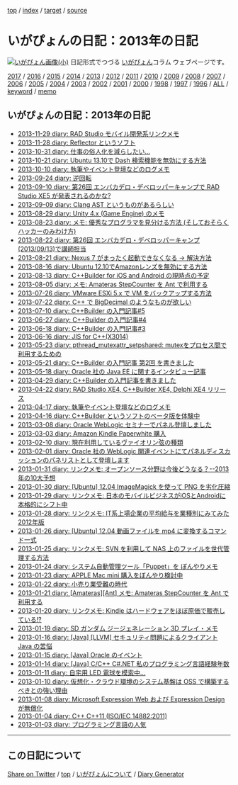 [top](../index.html) / [index](index.html) / [target](https://igapyon.github.io/diary/2013/index.html) / [source](https://github.com/igapyon/diary/blob/gh-pages/2013/index.html.src.md) 

いがぴょんの日記：2013年の日記
=====================================================================================================
[![いがぴょん画像(小)](https://igapyon.github.io/diary/images/iga200306s.jpg "いがぴょん")](https://igapyon.github.io/diary/memo/memoigapyon.html) 日記形式でつづる [いがぴょん](https://igapyon.github.io/diary/memo/memoigapyon.html)コラム ウェブページです。


[2017](../2017/index.html)
/ [2016](../2016/index.html)
/ [2015](../2015/index.html)
/ [2014](../2014/index.html)
/ [2013](index.html)
/ [2012](../2012/index.html)
/ [2011](../2011/index.html)
/ [2010](../2010/index.html)
/ [2009](../2009/index.html)
/ [2008](../2008/index.html)
/ [2007](../2007/index.html)
/ [2006](../2006/index.html)
/ [2005](../2005/index.html)
/ [2004](../2004/index.html)
/ [2003](../2003/index.html)
/ [2002](../2002/index.html)
/ [2001](../2001/index.html)
/ [2000](../2000/index.html)
/ [1998](../1998/index.html)
/ [1997](../1997/index.html)
/ [1996](../1996/index.html)
/ [ALL](../idxall.html)
 / [keyword](https://igapyon.github.io/diary/keyword/index.html) / [memo](https://igapyon.github.io/diary/memo/index.html)

## いがぴょんの日記：2013年の日記

* [2013-11-29 diary: RAD Studio モバイル開発系リンクメモ](ig131129.html)
* [2013-11-28 diary: Reflector というソフト](ig131128.html)
* [2013-10-31 diary: 仕事の俗人化を減らしたい...](ig131031.html)
* [2013-10-21 diary: Ubuntu 13.10で Dash 検索機能を無効にする方法](ig131021.html)
* [2013-10-10 diary: 執筆やイベント登壇などのログメモ](ig131010.html)
* [2013-09-24 diary: 逆回転](ig130924.html)
* [2013-09-10 diary: 第26回 エンバカデロ・デベロッパーキャンプで RAD Studio XE5 が発表されるのかな?](ig130910.html)
* [2013-09-09 diary: Clang AST というものがあるらしい](ig130909.html)
* [2013-08-29 diary: Unity 4.x (Game Engine) のメモ](ig130829.html)
* [2013-08-23 diary: メモ: 優秀なプログラマを見分ける方法 (そしておそらくハッカーのみわけ方)](ig130823.html)
* [2013-08-22 diary: 第26回 エンバカデロ・デベロッパーキャンプ (2013/09/13)で講師担当](ig130822.html)
* [2013-08-21 diary: Nexus 7 がまったく起動できなくなる → 解決方法](ig130821.html)
* [2013-08-16 diary: Ubuntu 12.10でAmazonレンズを無効にする方法](ig130816.html)
* [2013-08-13 diary: C++Builder for iOS and Android の現時点の予定](ig130813.html)
* [2013-08-05 diary: メモ: Amateras StepCounter を Ant で利用する](ig130805.html)
* [2013-07-26 diary: VMware ESXi 5.x で VM をバックアップする方法](ig130726.html)
* [2013-07-22 diary: C++ で BigDecimal のようなものが欲しい](ig130722.html)
* [2013-07-10 diary: C++Builder の入門記事#5](ig130710.html)
* [2013-06-27 diary: C++Builder の入門記事#4](ig130627.html)
* [2013-06-18 diary: C++Builder の入門記事#3](ig130618.html)
* [2013-06-16 diary: JIS for C++(X3014)](ig130616.html)
* [2013-05-23 diary: pthread_mutexattr_setpshared: mutexをプロセス間で利用するための](ig130523.html)
* [2013-05-21 diary: C++Builder の入門記事 第2回 を書きました](ig130521.html)
* [2013-05-18 diary: Oracle 社の Java EE に関するインタビュー記事](ig130518.html)
* [2013-04-29 diary: C++Builder の入門記事を書きました](ig130429.html)
* [2013-04-22 diary: RAD Studio XE4, C++Builder XE4, Delphi XE4 リリース](ig130422.html)
* [2013-04-17 diary: 執筆やイベント登壇などのログメモ](ig130417.html)
* [2013-04-16 diary: C++Builder というソフトのベータ版を体験中](ig130416.html)
* [2013-03-08 diary: Oracle WebLogic セミナーでパネル登壇しました](ig130308.html)
* [2013-03-03 diary: Amazon Kindle Paperwhite 購入](ig130303.html)
* [2013-02-10 diary: 現在利用しているヴァイオリン弦の種類](ig130210.html)
* [2013-02-01 diary: Oracle 社の WebLogic 関連イベントにてパネルディスカッションのパネリストとして登壇します](ig130201.html)
* [2013-01-31 diary: リンクメモ: オープンソース分野は今後どうなる？--2013年の10大予想](ig130131.html)
* [2013-01-30 diary: [Ubuntu] 12.04 ImageMagick を使って PNG を劣化圧縮](ig130130.html)
* [2013-01-29 diary: リンクメモ: 日本のモバイルビジネスがiOSとAndroidに本格的にシフト中](ig130129.html)
* [2013-01-28 diary: リンクメモ: IT系上場企業の平均給与を業種別にみてみた 2012年版](ig130128.html)
* [2013-01-26 diary: [Ubuntu] 12.04 動画ファイルを mp4 に変換するコマンド一式](ig130126.html)
* [2013-01-25 diary: リンクメモ: SVN を利用して NAS 上のファイルを世代管理する方法](ig130125.html)
* [2013-01-24 diary: システム自動管理ツール「Puppet」を ぼんやりメモ](ig130124.html)
* [2013-01-23 diary: APPLE Mac mini 購入をぼんやり検討中](ig130123.html)
* [2013-01-22 diary: 小売り業受難の時代](ig130122.html)
* [2013-01-21 diary: [Amateras][Ant] メモ: Amateras StepCounter を Ant で利用する](ig130121.html)
* [2013-01-20 diary: リンクメモ: Kindle はハードウェアをほぼ原価で販売している!?](ig130120.html)
* [2013-01-19 diary: SD ガンダム ジージェネレーション 3D プレイ・メモ](ig130119.html)
* [2013-01-16 diary: [Java] [LLVM] セキュリティ問題によるクライアント Java の苦悩](ig130116.html)
* [2013-01-15 diary: [Java] Oracle のイベント](ig130115.html)
* [2013-01-14 diary: [Java] C/C++ C#.NET 私のプログラミング言語経験年数](ig130114.html)
* [2013-01-11 diary: 自宅用 LED 電球を模索中...](ig130111.html)
* [2013-01-10 diary: 仮想化・クラウド環境のシステム基盤は OSS で構築するべきとの強い理由](ig130110.html)
* [2013-01-08 diary: Microsoft Expression Web および Expression Design が無償化](ig130108.html)
* [2013-01-04 diary: C++ C++11 (ISO/IEC 14882:2011)](ig130104.html)
* [2013-01-03 diary: プログラミング言語の人気](ig130103.html)


----------------------------------------------------------------------------------------------------

## この日記について

[Share on Twitter](https://twitter.com/intent/tweet?hashtags=igapyon%2Cdiary%2C%E3%81%84%E3%81%8C%E3%81%B4%E3%82%87%E3%82%93&text=%E3%81%84%E3%81%8C%E3%81%B4%E3%82%87%E3%82%93%E3%81%AE%E6%97%A5%E8%A8%98%EF%BC%9A2013%E5%B9%B4%E3%81%AE%E6%97%A5%E8%A8%98&url=https%3A%2F%2Figapyon.github.io%2Fdiary%2F2013%2Findex.html) / [top](../index.html) / [いがぴょんについて](https://igapyon.github.io/diary/memo/memoigapyon.html) / [Diary Generator](https://github.com/igapyon/igapyonv3)
